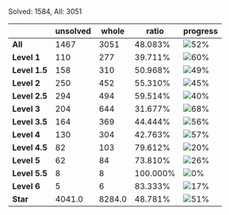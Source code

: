 Solved: 1584, All: 3051

| |unsolved|whole|ratio|progress|
|----|----|----|----|----|
|**All**| 1467 | 3051 | 48.083%| ![52%](https://progress-bar.xyz/52?title=All) |
|**Level 1**| 110 | 277 | 39.711%| ![60%](https://progress-bar.xyz/60?title=All) |
|**Level 1.5**| 158 | 310 | 50.968%| ![49%](https://progress-bar.xyz/49?title=All) |
|**Level 2**| 250 | 452 | 55.310%| ![45%](https://progress-bar.xyz/45?title=All) |
|**Level 2.5**| 294 | 494 | 59.514%| ![40%](https://progress-bar.xyz/40?title=All) |
|**Level 3**| 204 | 644 | 31.677%| ![68%](https://progress-bar.xyz/68?title=All) |
|**Level 3.5**| 164 | 369 | 44.444%| ![56%](https://progress-bar.xyz/56?title=All) |
|**Level 4**| 130 | 304 | 42.763%| ![57%](https://progress-bar.xyz/57?title=All) |
|**Level 4.5**| 82 | 103 | 79.612%| ![20%](https://progress-bar.xyz/20?title=All) |
|**Level 5**| 62 | 84 | 73.810%| ![26%](https://progress-bar.xyz/26?title=All) |
|**Level 5.5**| 8 | 8 | 100.000%| ![0%](https://progress-bar.xyz/0?title=All) |
|**Level 6**| 5 | 6 | 83.333%| ![17%](https://progress-bar.xyz/17?title=All) |
|**Star**|4041.0 | 8284.0 |48.781%| ![51%](https://progress-bar.xyz/51?title=All) |
